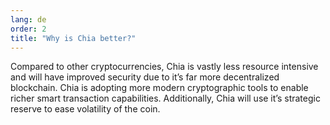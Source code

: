 ```yaml
---
lang: de
order: 2
title: "Why is Chia better?"
---
```


Compared to other cryptocurrencies, Chia is vastly less resource intensive and will have improved security due to it’s far more decentralized blockchain. Chia is adopting more modern cryptographic tools to enable richer smart transaction capabilities. Additionally, Chia will use it’s strategic reserve to ease volatility of the coin.
